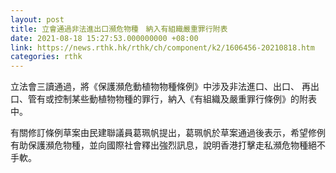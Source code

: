 ```yaml
---
layout: post
title: 立會通過非法進出口瀕危物種　納入有組織嚴重罪行附表
date: 2021-08-18 15:27:53.000000000 +08:00
link: https://news.rthk.hk/rthk/ch/component/k2/1606456-20210818.htm
categories: rthk
---
```


立法會三讀通過，將《保護瀕危動植物物種條例》中涉及非法進口、出口、 再出口、管有或控制某些動植物物種的罪行，納入《有組織及嚴重罪行條例》的附表中。

有關修訂條例草案由民建聯議員葛珮帆提出，葛珮帆於草案通過後表示，希望修例有助保護瀕危物種，並向國際社會釋出強烈訊息，說明香港打擊走私瀕危物種絕不手軟。
